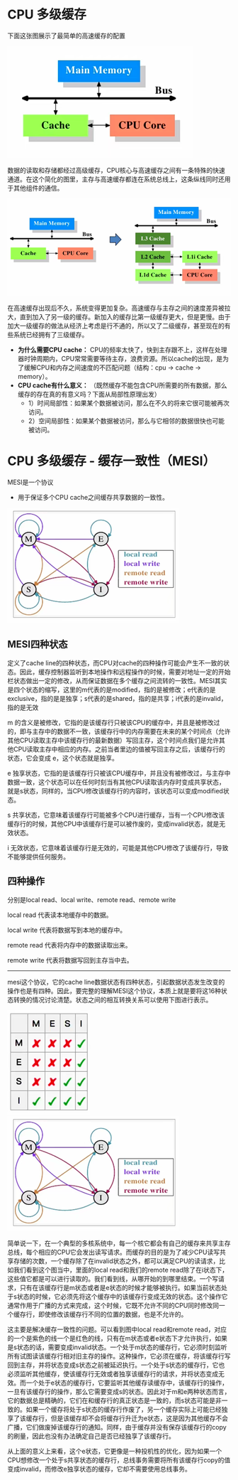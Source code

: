 # CPU 多级缓存

下面这张图展示了最简单的高速缓存的配置

![2.1最简单的高速缓存配置.png](imgs/2.1%E6%9C%80%E7%AE%80%E5%8D%95%E7%9A%84%E9%AB%98%E9%80%9F%E7%BC%93%E5%AD%98%E9%85%8D%E7%BD%AE.png)

数据的读取和存储都经过高级缓存，CPU核心与高速缓存之间有一条特殊的快速通道。在这个简化的图里，主存与高速缓存都连在系统总线上，这条纵线同时还用于其他组件的通信。

![2.1高速缓存发展.png](imgs/2.1%E9%AB%98%E9%80%9F%E7%BC%93%E5%AD%98%E5%8F%91%E5%B1%95.png)

在高速缓存出现后不久，系统变得更加复杂。高速缓存与主存之间的速度差异被拉大，直到加入了另一级的缓存。新加入的缓存比第一级缓存更大，但是更慢。由于加大一级缓存的做法从经济上考虑是行不通的，所以又了二级缓存，甚至现在的有些系统已经拥有了三级缓存。

- **为什么需要CPU cache：**
  CPU的频率太快了，快到主存跟不上，这样在处理器时钟周期内，CPU常常需要等待主存，浪费资源。所以cache的出现，是为了缓解CPU和内存之间速度的不匹配问题（结构：cpu ->
  cache -> memory）。
- **CPU cache有什么意义：** （既然缓存不能包含CPU所需要的所有数据，那么缓存的存在真的有意义吗？下面从局部性原理出发）
    - 1）时间局部性：如果某个数据被访问，那么在不久的将来它很可能被再次访问。
    - 2）空间局部性：如果某个数据被访问，那么与它相邻的数据很快也可能被访问。

# CPU 多级缓存 - 缓存一致性（MESI）

MESI是一个协议

- 用于保证多个CPU cache之间缓存共享数据的一致性。

![2.1MESI.png](imgs/2.1MESI.png)

## MESI四种状态

定义了cache line的四种状态，而CPU对cache的四种操作可能会产生不一致的状态。因此，缓存控制器监听到本地操作和远程操作的时候，需要对地址一定的开始栏状态做出一定的修改，从而保证数据在多个缓存之间流转的一致性。MESI其实是四个状态的缩写，这里的m代表的是modified，指的是被修改；e代表的是exclusive，指的是是独享；s代表的是shared，指的是共享；i代表的是invalid，指的是无效

m
的含义是被修改，它指的是该缓存行只被该CPU的缓存中，并且是被修改过的，即与主存中的数据不一致，该缓存行中的内存需要在未来的某个时间点（允许其他CPU读取主存中该缓存行的最新数据）写回主存，这个时间点我们是允许其他CPU读取主存中相应的内存。之前当者里边的值被写回主存之后，该缓存行的状态，它会变成
e，这个状态就是独享。

e 独享状态，它指的是该缓存行只被该CPU缓存中，并且没有被修改过，与主存中数据一致，这个状态可以在任何时刻当有其他CPU读取该内存时变成共享状态，就是s状态，同样的，当CPU修改该缓存行的内容时，该状态可以变成modified状态。

s 共享状态，它意味着该缓存行可能被多个CPU进行缓存，当有一个CPU修改该缓存行的时候，其他CPU中该缓存行是可以被作废的，变成invalid状态，就是无效状态。

i 无效状态，它意味着该缓存行是无效的，可能是其他CPU修改了该缓存行，导致不能够提供任何服务。

## 四种操作

分别是local read、local write、remote read、remote write

local read 代表读本地缓存中的数据。

local write 代表将数据写到本地的缓存中。

remote read 代表将内存中的数据读取出来。

remote write 代表将数据写回到主存当中去。

<hr>

mesi这个协议，它的cache line数据状态有四种状态，引起数据状态发生改变的操作也是有四种。因此，要完整的理解MESI这个协议，本质上就是要将这16种状态转换的情况讨论清楚。状态之间的相互转换关系可以使用下图进行表示。

![2.1MESI数据状态转换图.png](imgs/2.1MESI%E6%95%B0%E6%8D%AE%E7%8A%B6%E6%80%81%E8%BD%AC%E6%8D%A2%E5%9B%BE.png) ![2.1MESI.png](imgs/2.1MESI.png)

简单说一下，在一个典型的多核系统中，每一个核它都会有自己的缓存来共享主存总线，每个相应的CPU它会发出读写请求。而缓存的目的是为了减少CPU读写共享存储的次数，一个缓存除了在invalid状态之外，都可以满足CPU的读请求，比如我们看到这个图当中，里面的local read和我们的remote read除了在i状态下，这些值它都是可以进行读取的。我们看到线，从哪开始的到哪里结束。一个写请求，只有在该缓存行是m状态或者是e状态的时候才能够被执行。如果当前状态处于s状态的时候，它必须先将这个缓存中的该缓存行变成无效的状态。这个操作它通常作用于广播的方式来完成，这个时候，它既不允许不同的CPU同时修改同一个缓存行，即使修改该缓存行不同的位置的数据，也是不允许的。

这主要是解决缓存一致性的问题。可以看到图中local read和remote read，对应的一个是紫色的线一个是红色的线，只有在m状态或者e状态下才允许执行，如果是s状态的话，需要变成invalid状态。一个处于m状态的缓存行，它必须时刻监听所有试图读该缓存行相对旧主存的操作。这种操作，它必须在缓存，将该缓存行写回到主存，并将状态变成s状态之前被延迟执行。一个处于s状态的缓存行，它也必须监听其他缓存，使该缓存行无效或者独享该缓存行的请求，并将状态变成无效。而一个处于e状态的缓存行，它要监听其他缓存读缓存中，该缓存行的操作，一旦有该缓存行的操作，那么它需要变成s的状态。因此对于m和e两种状态而言，它的数据总是精确的，它们在和缓存行的真正状态是一致的，而s状态可能是非一致的。如果一个缓存将处于s状态的缓存行作废了，另一个缓存实际上可能已经独享了该缓存行，但是该缓存却不会将缓存行升迁为e状态，这是因为其他缓存不会广播，它们做废掉该缓存行的通知。同样，由于缓存并没有保存该缓存行的copy的刷量，因此也没有办法确定自己是否已经独享了该缓存行。

从上面的意义上来看，这个e状态，它更像是一种投机性的优化，因为如果一个CPU想修改一个处于s共享状态的缓存行，总线事务需要将所有该缓存行copy的值变成invalid，而修改e独享状态的缓存，它却不需要使用总线事务。
